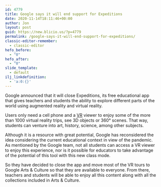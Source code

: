 ```yaml
---
id: 4779
title: Google says it will end support for Expeditions
date: 2020-11-14T18:11:46+00:00
author: Jon
layout: post
guid: https://new.blicio.us/?p=4779
permalink: /google-says-it-will-end-support-for-expeditions/
classic-editor-remember:
  - classic-editor
hefo_before:
  - "0"
hefo_after:
  - "0"
slide_template:
  - default
ilj_linkdefinition:
  - 'a:0:{}'
---
```

Google announced that it will close Expeditions, its free educational app that gives teachers and students the ability to explore different parts of the world using augmented reality and virtual reality.

Users only need a cell phone and a [VR](https://new.blicio.us/apple-acquires-spaces/) viewer to enjoy some of the more than 1000 virtual reality trips, see 3D objects or 360° scenes. That way, students can venture into art, history, science, among other subjects.

Although it is a resource with great potential, Google has reconsidered the idea considering the current educational context in view of the pandemic. As mentioned by the Google team, not all students can access a VR viewer to enjoy this experience, nor is it possible for educators to take advantage of the potential of this tool with this new class mode.

So they have decided to close the app and move most of the VR tours to Google Arts & Culture so that they are available to everyone. From there, teachers and students will be able to enjoy all this content along with all the collections included in Arts & Culture.